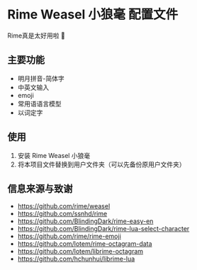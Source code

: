 # Rime Weasel 小狼毫 配置文件
Rime真是太好用啦 🥰
## 主要功能
+  明月拼音-简体字
+  中英文输入
+  emoji
+  常用语语言模型
+  以词定字
## 使用
1. 安装 Rime Weasel 小狼毫
2. 将本项目文件替换到用户文件夹（可以先备份原用户文件夹）
## 信息来源与致谢
+  https://github.com/rime/weasel
+  https://github.com/ssnhd/rime
+  https://github.com/BlindingDark/rime-easy-en
+  https://github.com/BlindingDark/rime-lua-select-character
+  https://github.com/rime/rime-emoji
+  https://github.com/lotem/rime-octagram-data
+  https://github.com/lotem/librime-octagram
+  https://github.com/hchunhui/librime-lua